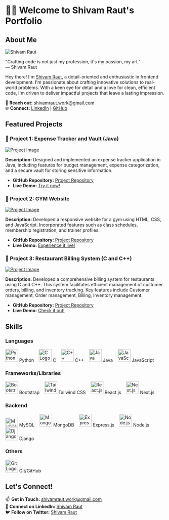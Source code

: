 # 👨‍💻 **Welcome to Shivam Raut's Portfolio**

## About Me

![Shivam Raut](link/to/profile/photo)

"Crafting code is not just my profession, it's my passion, my art."  
— Shivam Raut

Hey there! I'm [Shivam Raut](link/to/linkedin), a detail-oriented and enthusiastic  in frontend development. I'm passionate about crafting innovative solutions to real-world problems. With a keen eye for detail and a love for clean, efficient code, I'm driven to deliver impactful projects that leave a lasting impression.

📧 **Reach out:** shivamraut.work@gmail.com  
🌐 **Connect:** [LinkedIn](link/to/linkedin) | [GitHub](link/to/github)  

## Featured Projects

### 🚀 Project 1: Expense Tracker and Vault (Java)

[![Project Image](link/to/image)](link/to/demo)

**Description:** Designed and implemented an expense tracker application in Java, including features for budget management, expense categorization, and a secure vault for storing sensitive information.

- **GitHub Repository:** [Project Repository](link/to/repository)
- **Live Demo:** [Try it now!](link/to/demo)

### 🌟 Project 2: GYM Website

[![Project Image](link/to/image)](link/to/demo)

**Description:** Developed a responsive website for a gym using HTML, CSS, and JavaScript. Incorporated features such as class schedules, membership registration, and trainer profiles.

- **GitHub Repository:** [Project Repository](link/to/repository)
- **Live Demo:** [Experience it live!](link/to/demo)

### 🌠 Project 3: Restaurant Billing System (C and C++)

[![Project Image](link/to/image)](link/to/demo)

**Description:** Developed a comprehensive billing system for restaurants using C and C++. This system facilitates efficient management of customer orders, billing, and inventory tracking. Key features include Customer management, Order management, Billing, Inventory management.

- **GitHub Repository:** [Project Repository](link/to/repository)
- **Live Demo:** [Check it out!](link/to/demo)

## Skills

### Languages

<img src="https://upload.wikimedia.org/wikipedia/commons/c/c3/Python-logo-notext.svg" alt="Python Logo" width="40" height="40"> Python &nbsp;&nbsp;
<img src="https://seeklogo.com/images/C/c-logo-672525892C-seeklogo.com.png" alt="C Logo" width="40" height="40"> C &nbsp;&nbsp;
<img src="https://upload.wikimedia.org/wikipedia/commons/thumb/1/18/ISO_C%2B%2B_Logo.svg/1280px-ISO_C%2B%2B_Logo.svg.png" alt="C++ Logo" width="40" height="40"> C++ &nbsp;&nbsp;
<img src="https://iconape.com/wp-content/files/bo/370786/svg/java-seeklogo.com.svg" alt="Java Logo" width="40" height="40"> Java &nbsp;&nbsp;
<img src="https://upload.wikimedia.org/wikipedia/commons/9/99/Unofficial_JavaScript_logo_2.svg" alt="JavaScript Logo" width="40" height="40"> JavaScript

### Frameworks/Libraries

<img src="https://getbootstrap.com/docs/5.1/assets/brand/bootstrap-logo.svg" alt="Bootstrap Logo" width="40" height="40"> Bootstrap &nbsp;&nbsp;
<img src="https://seeklogo.com/images/T/tailwind-css-logo-5AD4175897-seeklogo.com.png" alt="Tailwind CSS Logo" width="40" height="40"> Tailwind CSS &nbsp;&nbsp;
<img src="https://upload.wikimedia.org/wikipedia/commons/thumb/a/a7/React-icon.svg/1280px-React-icon.svg.png" alt="React.js Logo" width="40" height="40"> React.js &nbsp;&nbsp;
<img src="https://seeklogo.com/images/N/next-js-logo-8FCFF51DD2-seeklogo.com.png" alt="Next.js Logo" width="40" height="40"> Next.js

### Backend

<img src="https://www.mysql.com/common/logos/logo-mysql-170x115.png" alt="MySQL Logo" width="40" height="27.3"> MySQL &nbsp;&nbsp;
<img src="https://webassets.mongodb.com/_com_assets/cms/MongoDB_Logo_FullColorBlack_RGB-4td3yuxzjs.png" alt="MongoDB Logo" width="40" height="40"> MongoDB &nbsp;&nbsp;
<img src="https://expressjs.com/images/express-facebook-share.png" alt="Express.js Logo" width="40" height="40"> Express.js &nbsp;&nbsp;
<img src="https://upload.wikimedia.org/wikipedia/commons/d/d9/Node.js_logo.svg" alt="Node.js Logo" width="40" height="40"> Node.js &nbsp;&nbsp;
<img src="https://upload.wikimedia.org/wikipedia/commons/thumb/7/75/Django_logo.svg/1280px-Django_logo.svg.png" alt="Django Logo" width="40" height="40"> Django

### Others

<img src="https://git-scm.com/images/logos/downloads/Git-Icon-1788C.png" alt="Git Logo" width="40" height="40"> Git/GitHub

## Let's Connect!

📫 **Get in Touch:** shivamraut.work@gmail.com  
🤝 **Connect on LinkedIn:** [Shivam Raut](link/to/linkedin)  
🐦 **Follow on Twitter:** [Shivam Raut](link/to/twitter)

<!---
ShivamRaut16/ShivamRaut16 is a ✨ special ✨ repository because its `README.md` (this file) appears on your GitHub profile.
You can click the Preview link to take a look at your changes.
--->
